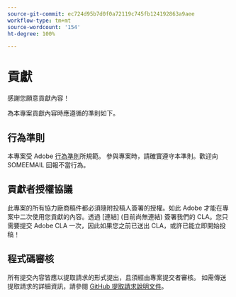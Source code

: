 ```yaml
---
source-git-commit: ec724d95b7d0f0a72119c745fb124192863a9aee
workflow-type: tm+mt
source-wordcount: '154'
ht-degree: 100%

---
```

# 貢獻

感謝您願意貢獻內容！

為本專案貢獻內容時應遵循的準則如下。

## 行為準則

本專案受 Adobe [行為準則](https://git.corp.adobe.com/OpenSourceAdvisoryBoard/starter-repo/blob/master/CODE_OF_CONDUCT.md)所規範。 參與專案時，請確實遵守本準則。歡迎向 SOMEEMAIL 回報不當行為。

## 貢獻者授權協議

此專案的所有協力廠商稿件都必須隨附投稿人簽署的授權。如此 Adobe 才能在專案中二次使用您貢獻的內容。透過 [連結] (目前尚無連結) 簽署我們的 CLA。您只需要提交 Adobe CLA 一次，因此如果您之前已送出 CLA，或許已能立即開始投稿！

## 程式碼審核

所有提交內容皆應以提取請求的形式提出，且須經由專案提交者審核。 如需傳送提取請求的詳細資訊，請參閱 [GitHub 提取請求說明文件](https://help.github.com/articles/about-pull-requests/)。
